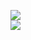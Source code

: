 [![](https://img.shields.io/badge/Made%20With-Github%20Spray-lightgrey.svg?style=for-the-badge&logo=github)](https://github.com/Annihil/github-spray#15755)  
[![](https://i.imgur.com/2DrTn0Z.gif)](https://github.com/Annihil/github-spray)